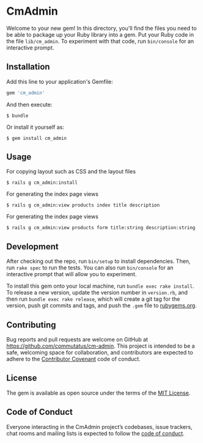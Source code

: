 # CmAdmin

Welcome to your new gem! In this directory, you'll find the files you need to be able to package up your Ruby library into a gem. Put your Ruby code in the file `lib/cm_admin`. To experiment with that code, run `bin/console` for an interactive prompt.

## Installation

Add this line to your application's Gemfile:

```ruby
gem 'cm_admin'
```

And then execute:

    $ bundle

Or install it yourself as:

    $ gem install cm_admin

## Usage

For copying layout such as CSS and the layout files

    $ rails g cm_admin:install

For generating the index page views

    $ rails g cm_admin:view products index title description

For generating the index page views

    $ rails g cm_admin:view products form title:string description:string

## Development

After checking out the repo, run `bin/setup` to install dependencies. Then, run `rake spec` to run the tests. You can also run `bin/console` for an interactive prompt that will allow you to experiment.

To install this gem onto your local machine, run `bundle exec rake install`. To release a new version, update the version number in `version.rb`, and then run `bundle exec rake release`, which will create a git tag for the version, push git commits and tags, and push the `.gem` file to [rubygems.org](https://rubygems.org).

## Contributing

Bug reports and pull requests are welcome on GitHub at https://github.com/commutatus/cm-admin. This project is intended to be a safe, welcoming space for collaboration, and contributors are expected to adhere to the [Contributor Covenant](http://contributor-covenant.org) code of conduct.

## License

The gem is available as open source under the terms of the [MIT License](https://opensource.org/licenses/MIT).

## Code of Conduct

Everyone interacting in the CmAdmin project’s codebases, issue trackers, chat rooms and mailing lists is expected to follow the [code of conduct](https://github.com/[USERNAME]/cm-admin/blob/master/CODE_OF_CONDUCT.md).
